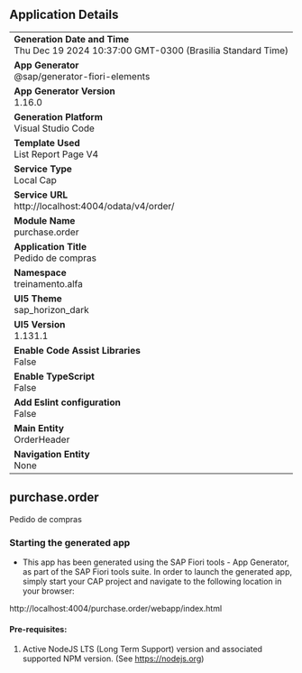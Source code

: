 ## Application Details
|               |
| ------------- |
|**Generation Date and Time**<br>Thu Dec 19 2024 10:37:00 GMT-0300 (Brasilia Standard Time)|
|**App Generator**<br>@sap/generator-fiori-elements|
|**App Generator Version**<br>1.16.0|
|**Generation Platform**<br>Visual Studio Code|
|**Template Used**<br>List Report Page V4|
|**Service Type**<br>Local Cap|
|**Service URL**<br>http://localhost:4004/odata/v4/order/|
|**Module Name**<br>purchase.order|
|**Application Title**<br>Pedido de compras|
|**Namespace**<br>treinamento.alfa|
|**UI5 Theme**<br>sap_horizon_dark|
|**UI5 Version**<br>1.131.1|
|**Enable Code Assist Libraries**<br>False|
|**Enable TypeScript**<br>False|
|**Add Eslint configuration**<br>False|
|**Main Entity**<br>OrderHeader|
|**Navigation Entity**<br>None|

## purchase.order

Pedido de compras

### Starting the generated app

-   This app has been generated using the SAP Fiori tools - App Generator, as part of the SAP Fiori tools suite.  In order to launch the generated app, simply start your CAP project and navigate to the following location in your browser:

http://localhost:4004/purchase.order/webapp/index.html

#### Pre-requisites:

1. Active NodeJS LTS (Long Term Support) version and associated supported NPM version.  (See https://nodejs.org)


